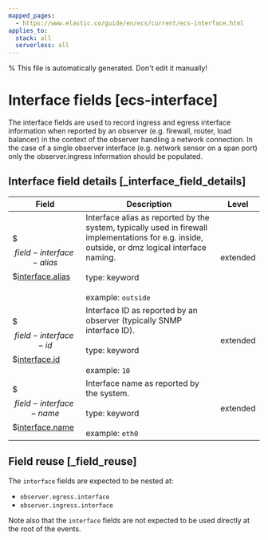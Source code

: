 ```yaml
---
mapped_pages:
  - https://www.elastic.co/guide/en/ecs/current/ecs-interface.html
applies_to:
  stack: all
  serverless: all
---
```

% This file is automatically generated. Don't edit it manually!

# Interface fields [ecs-interface]

The interface fields are used to record ingress and egress interface information when reported by an observer (e.g. firewall, router, load balancer) in the context of the observer handling a network connection.  In the case of a single observer interface (e.g. network sensor on a span port) only the observer.ingress information should be populated.

## Interface field details [_interface_field_details]

| Field | Description | Level |
| --- | --- | --- |
| $$$field-interface-alias$$$[interface.alias](#field-interface-alias) | Interface alias as reported by the system, typically used in firewall implementations for e.g. inside, outside, or dmz logical interface naming.<br><br>type: keyword<br><br>example: `outside`<br> | extended |
| $$$field-interface-id$$$[interface.id](#field-interface-id) | Interface ID as reported by an observer (typically SNMP interface ID).<br><br>type: keyword<br><br>example: `10`<br> | extended |
| $$$field-interface-name$$$[interface.name](#field-interface-name) | Interface name as reported by the system.<br><br>type: keyword<br><br>example: `eth0`<br> | extended |

## Field reuse [_field_reuse]

The `interface` fields are expected to be nested at:

* `observer.egress.interface`
* `observer.ingress.interface`

Note also that the `interface` fields are not expected to be used directly at the root of the events.
